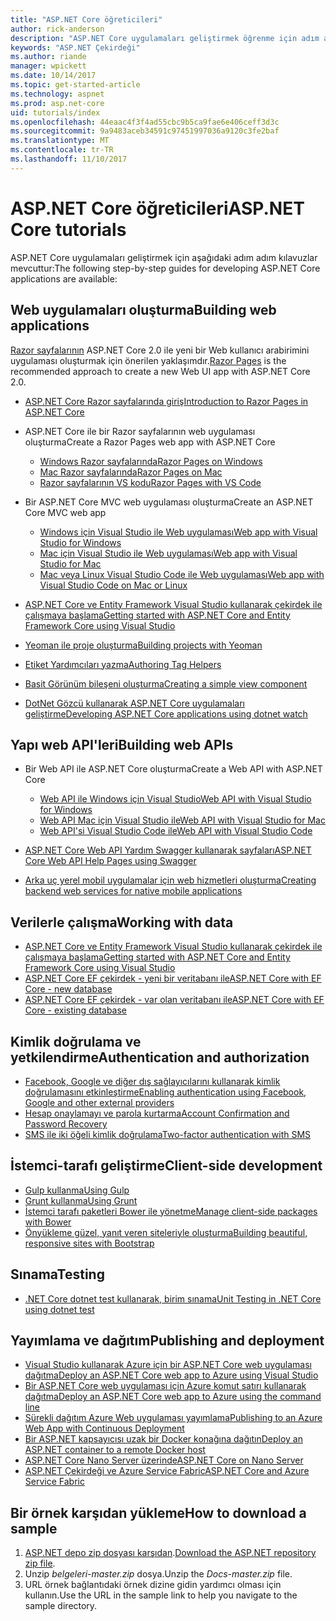 ```yaml
---
title: "ASP.NET Core öğreticileri"
author: rick-anderson
description: "ASP.NET Core uygulamaları geliştirmek öğrenme için adım adım kılavuzlar listesi."
keywords: "ASP.NET Çekirdeği"
ms.author: riande
manager: wpickett
ms.date: 10/14/2017
ms.topic: get-started-article
ms.technology: aspnet
ms.prod: asp.net-core
uid: tutorials/index
ms.openlocfilehash: 44eaac4f3f4ad55cbc9b5ca9fae6e406ceff3d3c
ms.sourcegitcommit: 9a9483aceb34591c97451997036a9120c3fe2baf
ms.translationtype: MT
ms.contentlocale: tr-TR
ms.lasthandoff: 11/10/2017
---
```

# <a name="aspnet-core-tutorials"></a><span data-ttu-id="06998-104">ASP.NET Core öğreticileri</span><span class="sxs-lookup"><span data-stu-id="06998-104">ASP.NET Core tutorials</span></span>

<span data-ttu-id="06998-105">ASP.NET Core uygulamaları geliştirmek için aşağıdaki adım adım kılavuzlar mevcuttur:</span><span class="sxs-lookup"><span data-stu-id="06998-105">The following step-by-step guides for developing ASP.NET Core applications are available:</span></span>

## <a name="building-web-applications"></a><span data-ttu-id="06998-106">Web uygulamaları oluşturma</span><span class="sxs-lookup"><span data-stu-id="06998-106">Building web applications</span></span>

<span data-ttu-id="06998-107">[Razor sayfalarının](xref:mvc/razor-pages/index) ASP.NET Core 2.0 ile yeni bir Web kullanıcı arabirimini uygulaması oluşturmak için önerilen yaklaşımdır.</span><span class="sxs-lookup"><span data-stu-id="06998-107">[Razor Pages](xref:mvc/razor-pages/index) is the recommended approach to create a new Web UI app with ASP.NET Core 2.0.</span></span>

* [<span data-ttu-id="06998-108">ASP.NET Core Razor sayfalarında giriş</span><span class="sxs-lookup"><span data-stu-id="06998-108">Introduction to Razor Pages in ASP.NET Core</span></span>](xref:mvc/razor-pages/index)
* <span data-ttu-id="06998-109">ASP.NET Core ile bir Razor sayfalarının web uygulaması oluşturma</span><span class="sxs-lookup"><span data-stu-id="06998-109">Create a Razor Pages web app with ASP.NET Core</span></span>

   * [<span data-ttu-id="06998-110">Windows Razor sayfalarında</span><span class="sxs-lookup"><span data-stu-id="06998-110">Razor Pages on Windows</span></span>](xref:tutorials/razor-pages/index)
   * [<span data-ttu-id="06998-111">Mac Razor sayfalarında</span><span class="sxs-lookup"><span data-stu-id="06998-111">Razor Pages on Mac</span></span>](xref:tutorials/razor-pages-mac/index)
   * [<span data-ttu-id="06998-112">Razor sayfalarının VS kodu</span><span class="sxs-lookup"><span data-stu-id="06998-112">Razor Pages with VS Code</span></span>](xref:tutorials/razor-pages-vsc/index)  

* <span data-ttu-id="06998-113">Bir ASP.NET Core MVC web uygulaması oluşturma</span><span class="sxs-lookup"><span data-stu-id="06998-113">Create an ASP.NET Core MVC web app</span></span>

   * [<span data-ttu-id="06998-114">Windows için Visual Studio ile Web uygulaması</span><span class="sxs-lookup"><span data-stu-id="06998-114">Web app with Visual Studio for Windows</span></span>](first-mvc-app/index.md)
   * [<span data-ttu-id="06998-115">Mac için Visual Studio ile Web uygulaması</span><span class="sxs-lookup"><span data-stu-id="06998-115">Web app with Visual Studio for Mac</span></span>](first-mvc-app-mac/index.md)
   * [<span data-ttu-id="06998-116">Mac veya Linux Visual Studio Code ile Web uygulaması</span><span class="sxs-lookup"><span data-stu-id="06998-116">Web app with Visual Studio Code on Mac or Linux</span></span>](first-mvc-app-xplat/index.md)

* [<span data-ttu-id="06998-117">ASP.NET Core ve Entity Framework Visual Studio kullanarak çekirdek ile çalışmaya başlama</span><span class="sxs-lookup"><span data-stu-id="06998-117">Getting started with ASP.NET Core and Entity Framework Core using Visual Studio</span></span>](../data/ef-mvc/index.md)
* [<span data-ttu-id="06998-118">Yeoman ile proje oluşturma</span><span class="sxs-lookup"><span data-stu-id="06998-118">Building projects with Yeoman</span></span>](../client-side/yeoman.md)
* [<span data-ttu-id="06998-119">Etiket Yardımcıları yazma</span><span class="sxs-lookup"><span data-stu-id="06998-119">Authoring Tag Helpers</span></span>](../mvc/views/tag-helpers/authoring.md)
* [<span data-ttu-id="06998-120">Basit Görünüm bileşeni oluşturma</span><span class="sxs-lookup"><span data-stu-id="06998-120">Creating a simple view component</span></span>](../mvc/views/view-components.md#walkthrough-creating-a-simple-view-component)
* [<span data-ttu-id="06998-121">DotNet Gözcü kullanarak ASP.NET Core uygulamaları geliştirme</span><span class="sxs-lookup"><span data-stu-id="06998-121">Developing ASP.NET Core applications using dotnet watch</span></span>](dotnet-watch.md)

## <a name="building-web-apis"></a><span data-ttu-id="06998-122">Yapı web API'leri</span><span class="sxs-lookup"><span data-stu-id="06998-122">Building web APIs</span></span>
* <span data-ttu-id="06998-123">Bir Web API ile ASP.NET Core oluşturma</span><span class="sxs-lookup"><span data-stu-id="06998-123">Create a Web API with ASP.NET Core</span></span>

  * [<span data-ttu-id="06998-124">Web API ile Windows için Visual Studio</span><span class="sxs-lookup"><span data-stu-id="06998-124">Web API with Visual Studio for Windows</span></span>](first-web-api.md)
  * [<span data-ttu-id="06998-125">Web API Mac için Visual Studio ile</span><span class="sxs-lookup"><span data-stu-id="06998-125">Web API with Visual Studio for Mac</span></span>](xref:tutorials/first-web-api-mac)
  * [<span data-ttu-id="06998-126">Web API'si Visual Studio Code ile</span><span class="sxs-lookup"><span data-stu-id="06998-126">Web API with Visual Studio Code</span></span>](web-api-vsc.md)
  
* [<span data-ttu-id="06998-127">ASP.NET Core Web API Yardım Swagger kullanarak sayfaları</span><span class="sxs-lookup"><span data-stu-id="06998-127">ASP.NET Core Web API Help Pages using Swagger</span></span>](web-api-help-pages-using-swagger.md)
* [<span data-ttu-id="06998-128">Arka uç yerel mobil uygulamalar için web hizmetleri oluşturma</span><span class="sxs-lookup"><span data-stu-id="06998-128">Creating backend web services for native mobile applications</span></span>](../mobile/native-mobile-backend.md)

## <a name="working-with-data"></a><span data-ttu-id="06998-129">Verilerle çalışma</span><span class="sxs-lookup"><span data-stu-id="06998-129">Working with data</span></span>
* [<span data-ttu-id="06998-130">ASP.NET Core ve Entity Framework Visual Studio kullanarak çekirdek ile çalışmaya başlama</span><span class="sxs-lookup"><span data-stu-id="06998-130">Getting started with ASP.NET Core and Entity Framework Core using Visual Studio</span></span>](../data/ef-mvc/index.md)
* [<span data-ttu-id="06998-131">ASP.NET Core EF çekirdek - yeni bir veritabanı ile</span><span class="sxs-lookup"><span data-stu-id="06998-131">ASP.NET Core with EF Core - new database</span></span>](https://docs.microsoft.com/ef/core/get-started/aspnetcore/new-db)
* [<span data-ttu-id="06998-132">ASP.NET Core EF çekirdek - var olan veritabanı ile</span><span class="sxs-lookup"><span data-stu-id="06998-132">ASP.NET Core with EF Core - existing database</span></span>](https://docs.microsoft.com/ef/core/get-started/aspnetcore/existing-db)

## <a name="authentication-and-authorization"></a><span data-ttu-id="06998-133">Kimlik doğrulama ve yetkilendirme</span><span class="sxs-lookup"><span data-stu-id="06998-133">Authentication and authorization</span></span>
* [<span data-ttu-id="06998-134">Facebook, Google ve diğer dış sağlayıcılarını kullanarak kimlik doğrulamasını etkinleştirme</span><span class="sxs-lookup"><span data-stu-id="06998-134">Enabling authentication using Facebook, Google and other external providers</span></span>](../security/authentication/social/index.md)
* [<span data-ttu-id="06998-135">Hesap onaylamayı ve parola kurtarma</span><span class="sxs-lookup"><span data-stu-id="06998-135">Account Confirmation and Password Recovery</span></span>](../security/authentication/accconfirm.md)
* [<span data-ttu-id="06998-136">SMS ile iki öğeli kimlik doğrulama</span><span class="sxs-lookup"><span data-stu-id="06998-136">Two-factor authentication with SMS</span></span>](../security/authentication/2fa.md)

## <a name="client-side-development"></a><span data-ttu-id="06998-137">İstemci-tarafı geliştirme</span><span class="sxs-lookup"><span data-stu-id="06998-137">Client-side development</span></span>
* [<span data-ttu-id="06998-138">Gulp kullanma</span><span class="sxs-lookup"><span data-stu-id="06998-138">Using Gulp</span></span>](../client-side/using-gulp.md)
* [<span data-ttu-id="06998-139">Grunt kullanma</span><span class="sxs-lookup"><span data-stu-id="06998-139">Using Grunt</span></span>](../client-side/using-grunt.md)
* [<span data-ttu-id="06998-140">İstemci tarafı paketleri Bower ile yönetme</span><span class="sxs-lookup"><span data-stu-id="06998-140">Manage client-side packages with Bower</span></span>](../client-side/bower.md)
* [<span data-ttu-id="06998-141">Önyükleme güzel, yanıt veren siteleriyle oluşturma</span><span class="sxs-lookup"><span data-stu-id="06998-141">Building beautiful, responsive sites with Bootstrap</span></span>](../client-side/bootstrap.md)

## <a name="testing"></a><span data-ttu-id="06998-142">Sınama</span><span class="sxs-lookup"><span data-stu-id="06998-142">Testing</span></span>
* [<span data-ttu-id="06998-143">.NET Core dotnet test kullanarak, birim sınama</span><span class="sxs-lookup"><span data-stu-id="06998-143">Unit Testing in .NET Core using dotnet test</span></span>](https://docs.microsoft.com/dotnet/articles/core/testing/unit-testing-with-dotnet-test)

## <a name="publishing-and-deployment"></a><span data-ttu-id="06998-144">Yayımlama ve dağıtım</span><span class="sxs-lookup"><span data-stu-id="06998-144">Publishing and deployment</span></span>
* [<span data-ttu-id="06998-145">Visual Studio kullanarak Azure için bir ASP.NET Core web uygulaması dağıtma</span><span class="sxs-lookup"><span data-stu-id="06998-145">Deploy an ASP.NET Core web app to Azure using Visual Studio</span></span>](publish-to-azure-webapp-using-vs.md)
* [<span data-ttu-id="06998-146">Bir ASP.NET Core web uygulaması için Azure komut satırı kullanarak dağıtma</span><span class="sxs-lookup"><span data-stu-id="06998-146">Deploy an ASP.NET Core web app to Azure using the command line</span></span>](publish-to-azure-webapp-using-cli.md)
* [<span data-ttu-id="06998-147">Sürekli dağıtım Azure Web uygulaması yayımlama</span><span class="sxs-lookup"><span data-stu-id="06998-147">Publishing to an Azure Web App with Continuous Deployment</span></span>](../publishing/azure-continuous-deployment.md)
* [<span data-ttu-id="06998-148">Bir ASP.NET kapsayıcısı uzak bir Docker konağına dağıtın</span><span class="sxs-lookup"><span data-stu-id="06998-148">Deploy an ASP.NET container to a remote Docker host</span></span>](https://docs.microsoft.com/azure/vs-azure-tools-docker-hosting-web-apps-in-docker)
* [<span data-ttu-id="06998-149">ASP.NET Core Nano Server üzerinde</span><span class="sxs-lookup"><span data-stu-id="06998-149">ASP.NET Core on Nano Server</span></span>](nano-server.md)
* [<span data-ttu-id="06998-150">ASP.NET Çekirdeği ve Azure Service Fabric</span><span class="sxs-lookup"><span data-stu-id="06998-150">ASP.NET Core and Azure Service Fabric</span></span>](https://docs.microsoft.com/azure/service-fabric/service-fabric-add-a-web-frontend)

<a name="download"></a> 
## <a name="how-to-download-a-sample"></a><span data-ttu-id="06998-151">Bir örnek karşıdan yükleme</span><span class="sxs-lookup"><span data-stu-id="06998-151">How to download a sample</span></span>
1. <span data-ttu-id="06998-152">[ASP.NET depo zip dosyası karşıdan](https://codeload.github.com/aspnet/Docs/zip/master).</span><span class="sxs-lookup"><span data-stu-id="06998-152">[Download the ASP.NET repository zip file](https://codeload.github.com/aspnet/Docs/zip/master).</span></span>
1. <span data-ttu-id="06998-153">Unzip *belgeleri-master.zip* dosya.</span><span class="sxs-lookup"><span data-stu-id="06998-153">Unzip the *Docs-master.zip* file.</span></span>
1. <span data-ttu-id="06998-154">URL örnek bağlantıdaki örnek dizine gidin yardımcı olması için kullanın.</span><span class="sxs-lookup"><span data-stu-id="06998-154">Use the URL in the sample link to help you navigate to the sample directory.</span></span> 
